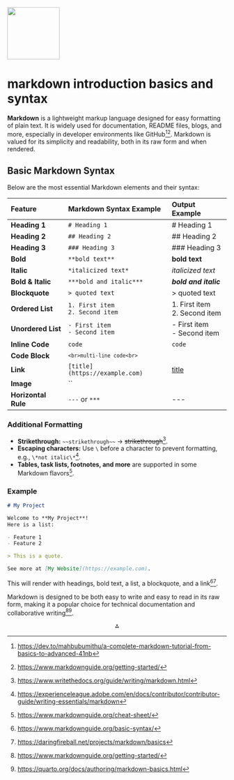 <img src="https://r2cdn.perplexity.ai/pplx-full-logo-primary-dark%402x.png" class="logo" width="120"/>

# markdown introduction basics and syntax

**Markdown** is a lightweight markup language designed for easy formatting of plain text. It is widely used for documentation, README files, blogs, and more, especially in developer environments like GitHub[^1][^3]. Markdown is valued for its simplicity and readability, both in its raw form and when rendered.

## Basic Markdown Syntax

Below are the most essential Markdown elements and their syntax:


| Feature | Markdown Syntax Example | Output Example |
| :-- | :-- | :-- |
| **Heading 1** | `# Heading 1` | \# Heading 1 |
| **Heading 2** | `## Heading 2` | \#\# Heading 2 |
| **Heading 3** | `### Heading 3` | \#\#\# Heading 3 |
| **Bold** | `**bold text**` | **bold text** |
| **Italic** | `*italicized text*` | *italicized text* |
| **Bold \& Italic** | `***bold and italic***` | ***bold and italic*** |
| **Blockquote** | `> quoted text` | > quoted text |
| **Ordered List** | `1. First item`<br>`2. Second item` | 1. First item<br>2. Second item |
| **Unordered List** | `- First item`<br>`- Second item` | - First item<br>- Second item |
| **Inline Code** | ```code``` | `code` |
| **Code Block** | <code>```<br>multi-line code<br>``` |  |
| **Link** | `[title](https://example.com)` | [title](https://example.com) |
| **Image** | `` |  |
| **Horizontal Rule** | `---` or `***` | --- |

### Additional Formatting

- **Strikethrough:** `~~strikethrough~~` → ~~strikethrough~~[^7].
- **Escaping characters:** Use `\` before a character to prevent formatting, e.g., `\*not italic\*`[^2].
- **Tables, task lists, footnotes, and more** are supported in some Markdown flavors[^4].


### Example

```markdown
# My Project

Welcome to **My Project**!  
Here is a list:

- Feature 1
- Feature 2

> This is a quote.

See more at [My Website](https://example.com).

```

This will render with headings, bold text, a list, a blockquote, and a link[^5][^6].

Markdown is designed to be both easy to write and easy to read in its raw form, making it a popular choice for technical documentation and collaborative writing[^3][^8].

<div style="text-align: center">⁂</div>

[^1]: https://dev.to/mahbubumithu/a-complete-markdown-tutorial-from-basics-to-advanced-41nb

[^2]: https://experienceleague.adobe.com/en/docs/contributor/contributor-guide/writing-essentials/markdown

[^3]: https://www.markdownguide.org/getting-started/

[^4]: https://www.markdownguide.org/cheat-sheet/

[^5]: https://www.markdownguide.org/basic-syntax/

[^6]: https://daringfireball.net/projects/markdown/basics

[^7]: https://www.writethedocs.org/guide/writing/markdown.html

[^8]: https://quarto.org/docs/authoring/markdown-basics.html

[^9]: https://docs.github.com/github/writing-on-github/getting-started-with-writing-and-formatting-on-github/basic-writing-and-formatting-syntax

[^10]: https://rmarkdown.rstudio.com/lesson-8.html


